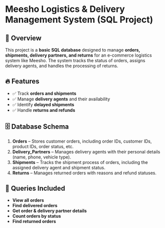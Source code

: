 # Meesho Logistics & Delivery Management System (SQL Project)

## 📌 Overview
This project is a **basic SQL database** designed to manage **orders, shipments, delivery partners, and returns** for an e-commerce logistics system like Meesho. The system tracks the status of orders, assigns delivery agents, and handles the processing of returns.

## 🔥 Features
- ✅ Track **orders and shipments**  
- ✅ Manage **delivery agents** and their availability  
- ✅ Identify **delayed shipments**  
- ✅ Handle **returns and refunds**  

## 🗄️ Database Schema
1. **Orders** – Stores customer orders, including order IDs, customer IDs, product IDs, order status, etc.  
2. **Delivery_Partners** – Manages delivery agents with their personal details (name, phone, vehicle type).  
3. **Shipments** – Tracks the shipment process of orders, including the assigned delivery agent and shipment status.  
4. **Returns** – Manages returned orders with reasons and refund statuses.  

## 🚀 Queries Included
- **View all orders**  
- **Find delivered orders**  
- **Get order & delivery partner details**  
- **Count orders by status**  
- **Find returned orders**  





